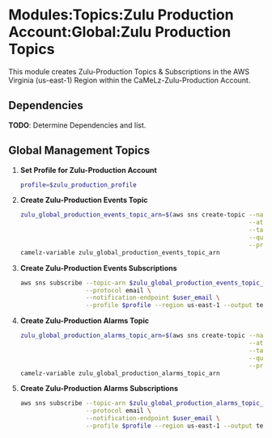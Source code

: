 # Modules:Topics:Zulu Production Account:Global:Zulu Production Topics

This module creates Zulu-Production Topics & Subscriptions in the AWS Virginia (us-east-1) Region within the
CaMeLz-Zulu-Production Account.

## Dependencies

**TODO**: Determine Dependencies and list.

## Global Management Topics

1. **Set Profile for Zulu-Production Account**

    ```bash
    profile=$zulu_production_profile
    ```

1. **Create Zulu-Production Events Topic**

    ```bash
    zulu_global_production_events_topic_arn=$(aws sns create-topic --name Zulu-Production-Events \
                                                                   --attributes "DisplayName=ZULP Events" \
                                                                   --tags Key=Name,Value=Zulu-Production-Events-Topic Key=Company,Value=Zulu Key=Environment,Value=Production \
                                                                   --query 'TopicArn' \
                                                                   --profile $profile --region us-east-1 --output text)
    camelz-variable zulu_global_production_events_topic_arn
    ```

1. **Create Zulu-Production Events Subscriptions**

    ```bash
    aws sns subscribe --topic-arn $zulu_global_production_events_topic_arn \
                      --protocol email \
                      --notification-endpoint $user_email \
                      --profile $profile --region us-east-1 --output text
    ```

1. **Create Zulu-Production Alarms Topic**

    ```bash
    zulu_global_production_alarms_topic_arn=$(aws sns create-topic --name Zulu-Production-Alarms \
                                                                   --attributes "DisplayName=ZULP Alarms" \
                                                                   --tags Key=Name,Value=Zulu-Production-Alarms-Topic Key=Company,Value=Zulu Key=Environment,Value=Production \
                                                                   --query 'TopicArn' \
                                                                   --profile $profile --region us-east-1 --output text)
    camelz-variable zulu_global_production_alarms_topic_arn
    ```

1. **Create Zulu-Production Alarms Subscriptions**

    ```bash
    aws sns subscribe --topic-arn $zulu_global_production_alarms_topic_arn \
                      --protocol email \
                      --notification-endpoint $user_email \
                      --profile $profile --region us-east-1 --output text
    ```
